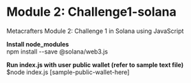 # Module 2: Challenge1-solana
Metacrafters Module 2: Challenge 1 in Solana using JavaScript

**Install node_modules** <br />
npm install   --save @solana/web3.js

**Run index.js with user public wallet (refer to sample text file)** <br />
$node index.js [sample-public-wallet-here]
